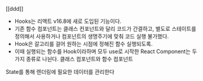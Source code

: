 [[ddd]]

- Hooks는 리액트 v16.8에 새로 도입된 기능이다.
- 기존 함수 컴포넌트는 클래스 컨포넌트와 달리 코드가 간결하고, 별도로 스테이트를 정의해서 사용하거나 컴포넌트의 생명주기에 맞춰 코드 실행 불가했다. 
- Hook은 갈고리를 걸어 원하는 시점에 정해진 함수 실행되도록. 
- 이때 실행되는 함수를 Hook이라하며 모두 use로 시작한
React Component는 두 가지 종류로 나뉜다.
클래스 컴포넌트와 함수 컴포넌트

State를 통해 렌더링에 필요한 데이터를 관리한다


